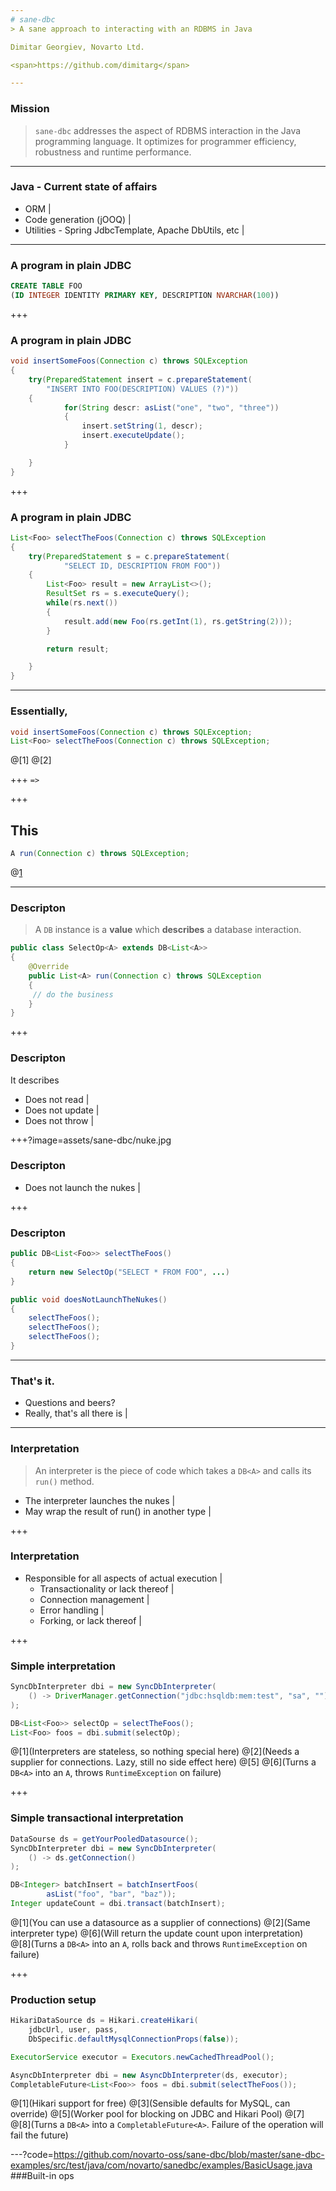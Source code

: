 ```yaml
---
# sane-dbc
> A sane approach to interacting with an RDBMS in Java

Dimitar Georgiev, Novarto Ltd.

<span>https://github.com/dimitarg</span>

---
```

### Mission

> `sane-dbc` addresses the aspect of RDBMS interaction in the Java programming language.
It optimizes for programmer efficiency, robustness and runtime performance.

---
### Java - Current state of affairs

- ORM |
- Code generation (jOOQ) |
- Utilities - Spring JdbcTemplate, Apache DbUtils, etc |

---
### A program in plain JDBC

```sql
CREATE TABLE FOO
(ID INTEGER IDENTITY PRIMARY KEY, DESCRIPTION NVARCHAR(100))
```

+++
### A program in plain JDBC
```java
void insertSomeFoos(Connection c) throws SQLException
{
    try(PreparedStatement insert = c.prepareStatement(
        "INSERT INTO FOO(DESCRIPTION) VALUES (?)"))
    {
            for(String descr: asList("one", "two", "three"))
            {
                insert.setString(1, descr);
                insert.executeUpdate();
            }

    }
}
```
+++
### A program in plain JDBC
```java
List<Foo> selectTheFoos(Connection c) throws SQLException
{
    try(PreparedStatement s = c.prepareStatement(
            "SELECT ID, DESCRIPTION FROM FOO"))
    {
        List<Foo> result = new ArrayList<>();
        ResultSet rs = s.executeQuery();
        while(rs.next())
        {
            result.add(new Foo(rs.getInt(1), rs.getString(2)));
        }        

        return result;

    }
}
```


---
### Essentially,

```java
void insertSomeFoos(Connection c) throws SQLException;
List<Foo> selectTheFoos(Connection c) throws SQLException;
```
@[1]
@[2]

+++
`=>`

+++
## This
```java
A run(Connection c) throws SQLException;
```
@[1](fj.control.db.DB)

---
### Descripton
>A `DB` instance is a **value** which **describes** a database interaction.

```java
public class SelectOp<A> extends DB<List<A>>
{
    @Override
    public List<A> run(Connection c) throws SQLException
    {
     // do the business
    }
}

```

+++
### Descripton
It describes
- Does not read |
- Does not update |
- Does not throw |

+++?image=assets/sane-dbc/nuke.jpg
### Descripton
- Does not launch the nukes |

+++
### Descripton

```java
public DB<List<Foo>> selectTheFoos()
{
    return new SelectOp("SELECT * FROM FOO", ...)
}

public void doesNotLaunchTheNukes()
{
    selectTheFoos();
    selectTheFoos();
    selectTheFoos();
}
```

---
### That's it. 
- Questions and beers?
- Really, that's all there is |

---
### Interpretation

>An interpreter is the piece of code which takes a `DB<A>` and calls its `run()` method.

- The interpreter launches the nukes |
- May wrap the result of run() in another type |

+++
### Interpretation
- Responsible for all aspects of actual execution |
    - Transactionality or lack thereof |
    - Connection management |
    - Error handling |
    - Forking, or lack thereof |


+++
### Simple interpretation
```java
SyncDbInterpreter dbi = new SyncDbInterpreter(
    () -> DriverManager.getConnection("jdbc:hsqldb:mem:test", "sa", "")
);

DB<List<Foo>> selectOp = selectTheFoos();    
List<Foo> foos = dbi.submit(selectOp);
```
@[1](Interpreters are stateless, so nothing special here)
@[2](Needs a supplier for connections. Lazy, still no side effect here)
@[5]
@[6](Turns a `DB<A>` into an `A`, throws `RuntimeException` on failure)

+++
### Simple transactional interpretation
```java
DataSourse ds = getYourPooledDatasource();
SyncDbInterpreter dbi = new SyncDbInterpreter(
    () -> ds.getConnection()
);

DB<Integer> batchInsert = batchInsertFoos(
        asList("foo", "bar", "baz"));    
Integer updateCount = dbi.transact(batchInsert);
```
@[1](You can use a datasource as a supplier of connections)
@[2](Same interpreter type)
@[6](Will return the update count upon interpretation)
@[8](Turns a `DB<A>` into an `A`, rolls back and throws `RuntimeException` on failure)

+++
### Production setup
```java
HikariDataSource ds = Hikari.createHikari(
    jdbcUrl, user, pass,
    DbSpecific.defaultMysqlConnectionProps(false));

ExecutorService executor = Executors.newCachedThreadPool();

AsyncDbInterpreter dbi = new AsyncDbInterpreter(ds, executor);
CompletableFuture<List<Foo>> foos = dbi.submit(selectTheFoos());


```
@[1](Hikari support for free)
@[3](Sensible defaults for MySQL, can override)
@[5](Worker pool for blocking on JDBC and Hikari Pool)
@[7]
@[8](Turns a `DB<A>` into a `CompletableFuture<A>`. Failure of the operation will fail the future)

---?code=https://github.com/novarto-oss/sane-dbc/blob/master/sane-dbc-examples/src/test/java/com/novarto/sanedbc/examples/BasicUsage.java
###Built-in ops







